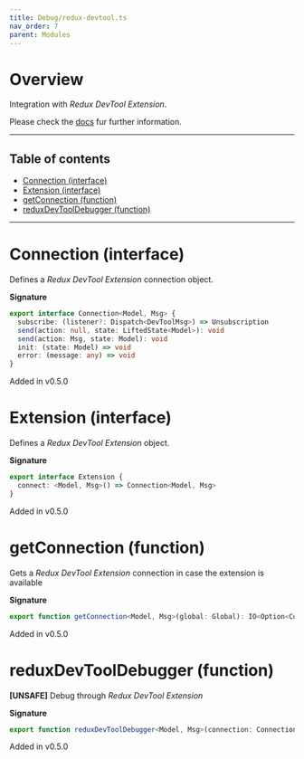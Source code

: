 ```yaml
---
title: Debug/redux-devtool.ts
nav_order: 7
parent: Modules
---
```


# Overview

Integration with _Redux DevTool Extension_.

Please check the [docs](https://github.com/zalmoxisus/redux-devtools-extension/tree/master/docs/API) fur further information.

---

<h2 class="text-delta">Table of contents</h2>

- [Connection (interface)](#connection-interface)
- [Extension (interface)](#extension-interface)
- [getConnection (function)](#getconnection-function)
- [reduxDevToolDebugger (function)](#reduxdevtooldebugger-function)

---

# Connection (interface)

Defines a _Redux DevTool Extension_ connection object.

**Signature**

```ts
export interface Connection<Model, Msg> {
  subscribe: (listener?: Dispatch<DevToolMsg>) => Unsubscription
  send(action: null, state: LiftedState<Model>): void
  send(action: Msg, state: Model): void
  init: (state: Model) => void
  error: (message: any) => void
}
```

Added in v0.5.0

# Extension (interface)

Defines a _Redux DevTool Extension_ object.

**Signature**

```ts
export interface Extension {
  connect: <Model, Msg>() => Connection<Model, Msg>
}
```

Added in v0.5.0

# getConnection (function)

Gets a _Redux DevTool Extension_ connection in case the extension is available

**Signature**

```ts
export function getConnection<Model, Msg>(global: Global): IO<Option<Connection<Model, Msg>>> { ... }
```

Added in v0.5.0

# reduxDevToolDebugger (function)

**[UNSAFE]** Debug through _Redux DevTool Extension_

**Signature**

```ts
export function reduxDevToolDebugger<Model, Msg>(connection: Connection<Model, Msg>): Debugger<Model, Msg> { ... }
```

Added in v0.5.0
